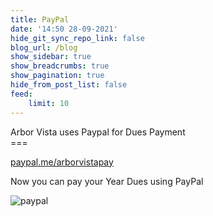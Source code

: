 ```yaml
---
title: PayPal
date: '14:50 28-09-2021'
hide_git_sync_repo_link: false
blog_url: /blog
show_sidebar: true
show_breadcrumbs: true
show_pagination: true
hide_from_post_list: false
feed:
    limit: 10
---
```



<div class="bg-success">Arbor Vista uses Paypal for Dues Payment</div>
===

[paypal.me/arborvistapay](https://www.paypal.me/arborvistapay)

Now you can pay your Year Dues using PayPal

![paypal](https://files.arborvista.org/logo/paypal.jpg)